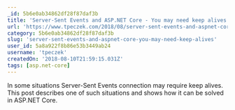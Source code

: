 ```yaml
---
_id: 5b6e0ab34862df28f87daf3b
title: 'Server-Sent Events and ASP.NET Core - You may need keep alives'
url: 'https://www.tpeczek.com/2018/08/server-sent-events-and-aspnet-core-you_9.html'
category: 5b6e0ab34862df28f87daf3b
slug: 'server-sent-events-and-aspnet-core-you-may-need-keep-alives'
user_id: 5a8a922f8b86e53b3449ab24
username: 'tpeczek'
createdOn: '2018-08-10T21:59:15.031Z'
tags: [asp.net-core]
---
```


In some situations Server-Sent Events connection may require keep alives. This post describes one of such situations and shows how it can be solved in ASP.NET Core.
